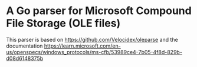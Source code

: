 # A Go parser for Microsoft Compound File Storage (OLE files)

This parser is based on https://github.com/Velocidex/oleparse and the
documentation
https://learn.microsoft.com/en-us/openspecs/windows_protocols/ms-cfb/53989ce4-7b05-4f8d-829b-d08d6148375b
